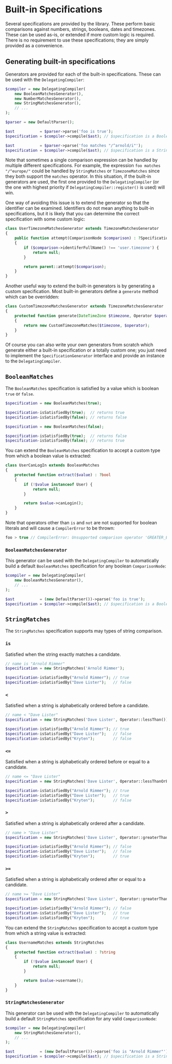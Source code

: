 # Built-in Specifications

Several specifications are provided by the library. These perform basic comparisons against numbers, strings,
booleans, dates and timezones. These can be used as-is, or extended if more custom logic is required. There is no
requirement to use these specifications; they are simply provided as a convenience.

## Generating built-in specifications

Generators are provided for each of the built-in specifications. These can be used with the `DelegatingCompiler`:

```php
$compiler = new DelegatingCompiler(
    new BooleanMatchesGenerator(),
    new NumberMatchesGenerator(),
    new StringMatchesGenerator(),
    // ...
);

$parser = new DefaultParser();

$ast           = $parser->parse('foo is true');
$specification = $compiler->compile($ast); // $specification is a BooleanMatches instance

$ast           = $parser->parse('foo matches "/^arnold/i"');
$specification = $compiler->compile($ast); // $specification is a StringMatches instance
```

Note that sometimes a single comparison expression can be handled by multiple different specifications. For example,
the expression `foo matches "/^europe/"` could be handled by `StringMatches` or `TimezoneMatches` since they both
support the `matches` operator. In this situation, if the built-in generators are used, the first one provided to
the `DelegatingCompiler` (or the one with highest priority if `DelegatingCompiler::register()` is used) will win.

One way of avoiding this issue is to extend the generator so that the identifier can be examined. Identifiers do
not mean anything to built-in specifications, but it is likely that you can determine the correct specification
with some custom logic:

```php
class UserTimezoneMatchesGenerator extends TimezoneMatchesGenerator
{
    public function attempt(ComparisonNode $comparison) : ?Specification
    {
        if ($comparison->identiferFullName() !== 'user.timezone') {
            return null;
        }

        return parent::attempt($comparison);
    }
}
```

Another useful way to extend the built-in generators is by generating a custom specification. Most built-in
generators define a `generate` method which can be overridden:

```php
class CustomTimezoneMatchesGenerator extends TimezoneMatchesGenerator
{
    protected function generate(DateTimeZone $timezone, Operator $operator) : TimezoneMatches
    {
        return new CustomTimezoneMatches($timezone, $operator);
    }
}
```

Of course you can also write your own generators from scratch which generate either a built-in specification or a
totally custom one; you just need to implement the `SpecificationGenerator` interface and provide an instance
to the `DelegatingCompiler`.

## `BooleanMatches`

The `BooleanMatches` specification is satisfied by a value which is boolean `true` or `false`.

```php
$specification = new BooleanMatches(true);

$specification-isSatisfiedBy(true);  // returns true
$specification-isSatisfiedBy(false); // returns false

$specification = new BooleanMatches(false);

$specification-isSatisfiedBy(true);  // returns false
$specification-isSatisfiedBy(false); // returns true
```

You can extend the `BooleanMatches` specification to accept a custom type from which a boolean value is extracted:

```php
class UserCanLogIn extends BooleanMatches
{
    protected function extract($value) : ?bool
    {
        if (!$value instanceof User) {
            return null;
        }

        return $value->canLogin();
    }
}
```

Note that operators other than `is` and `not` are not supported for boolean literals and will cause a `CompilerError`
to be thrown:

```php
foo > true // CompilerError: Unsupported comparison operator 'GREATER_EQUALS' for identifier 'foo' and operand type 'BOOLEAN'
```

### `BooleanMatchesGenerator`

This generator can be used with the `DelegatingCompiler` to automatically build a default `BooleanMatches`
specification for any boolean `ComparisonNode`:

```php
$compiler = new DelegatingCompiler(
    new BooleanMatchesGenerator(),
    // ...
);

$ast           = (new DefaultParser())->parse('foo is true');
$specification = $compiler->compile($ast); // $specification is a BooleanMatches instance
```

## `StringMatches`

The `StringMatches` specification supports may types of string comparison.

### `is`

Satisfied when the string exactly matches a candidate.

```php
// name is "Arnold Rimmer"
$specification = new StringMatches('Arnold Rimmer');

$specification-isSatisfiedBy("Arnold Rimmer"); // true
$specification-isSatisfiedBy("Dave Lister");   // false
```

### `<`

Satisfied when a string is alphabetically ordered before a candidate.

```php
// name < "Dave Lister"
$specification = new StringMatches('Dave Lister', Operator::lessThan());

$specification-isSatisfiedBy("Arnold Rimmer"); // true
$specification-isSatisfiedBy("Dave Lister");   // false
$specification-isSatisfiedBy("Kryten");        // false
```

### `<=`

Satisfied when a string is alphabetically ordered before or equal to a candidate.

```php
// name <= "Dave Lister"
$specification = new StringMatches('Dave Lister', Operator::lessThanOrEquals());

$specification-isSatisfiedBy("Arnold Rimmer"); // true
$specification-isSatisfiedBy("Dave Lister");   // true
$specification-isSatisfiedBy("Kryten");        // false
```

### `>`

Satisfied when a string is alphabetically ordered after a candidate.

```php
// name > "Dave Lister"
$specification = new StringMatches('Dave Lister', Operator::greaterThan());

$specification-isSatisfiedBy("Arnold Rimmer"); // false
$specification-isSatisfiedBy("Dave Lister");   // false
$specification-isSatisfiedBy("Kryten");        // true
```

### `>=`

Satisfied when a string is alphabetically ordered after or equal to a candidate.

```php
// name >= "Dave Lister"
$specification = new StringMatches('Dave Lister', Operator::greaterThanOrEquals());

$specification-isSatisfiedBy("Arnold Rimmer"); // false
$specification-isSatisfiedBy("Dave Lister");   // true
$specification-isSatisfiedBy("Kryten");        // true
```

You can extend the `StringMatches` specification to accept a custom type from which a string value is extracted:

```php
class UsernameMatches extends StringMatches
{
    protected function extract($value) : ?string
    {
        if (!$value instanceof User) {
            return null;
        }

        return $value->username();
    }
}
```

### `StringMatchesGenerator`

This generator can be used with the `DelegatingCompiler` to automatically build a default `StringMatches`
specification for any valid `ComparisonNode`:

```php
$compiler = new DelegatingCompiler(
    new StringMatchesGenerator(),
    // ...
);

$ast           = (new DefaultParser())->parse('foo is "Arnold Rimmer"');
$specification = $compiler->compile($ast); // $specification is a StringMatches instance
```